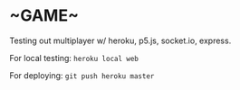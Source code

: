 # \~GAME\~
Testing out multiplayer w/ heroku, p5.js, socket.io, express.


For local testing:
``` heroku local web ```

For deploying:
``` git push heroku master ```
